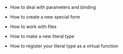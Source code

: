* How to deal with parameters and binding

* How to create a new special form

* How to work with files

* How to make a new literal type

* How to register your literal type as a virtual function

